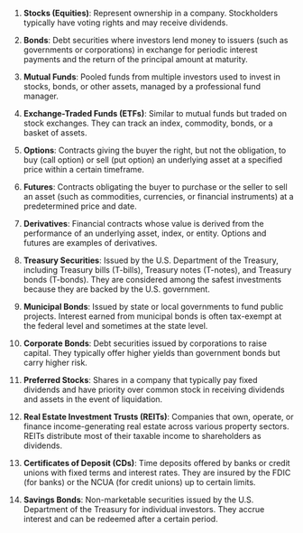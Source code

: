 1. **Stocks (Equities)**: Represent ownership in a company. Stockholders typically have voting rights and may receive dividends.


1. **Bonds**: Debt securities where investors lend money to issuers (such as governments or corporations) in exchange for periodic interest payments and the return of the principal amount at maturity.
    
3. **Mutual Funds**: Pooled funds from multiple investors used to invest in stocks, bonds, or other assets, managed by a professional fund manager.
    
4. **Exchange-Traded Funds (ETFs)**: Similar to mutual funds but traded on stock exchanges. They can track an index, commodity, bonds, or a basket of assets.
    
5. **Options**: Contracts giving the buyer the right, but not the obligation, to buy (call option) or sell (put option) an underlying asset at a specified price within a certain timeframe.
    
6. **Futures**: Contracts obligating the buyer to purchase or the seller to sell an asset (such as commodities, currencies, or financial instruments) at a predetermined price and date.
    
7. **Derivatives**: Financial contracts whose value is derived from the performance of an underlying asset, index, or entity. Options and futures are examples of derivatives.
    
8. **Treasury Securities**: Issued by the U.S. Department of the Treasury, including Treasury bills (T-bills), Treasury notes (T-notes), and Treasury bonds (T-bonds). They are considered among the safest investments because they are backed by the U.S. government.
    
9. **Municipal Bonds**: Issued by state or local governments to fund public projects. Interest earned from municipal bonds is often tax-exempt at the federal level and sometimes at the state level.
    
10. **Corporate Bonds**: Debt securities issued by corporations to raise capital. They typically offer higher yields than government bonds but carry higher risk.
    
11. **Preferred Stocks**: Shares in a company that typically pay fixed dividends and have priority over common stock in receiving dividends and assets in the event of liquidation.
    
12. **Real Estate Investment Trusts (REITs)**: Companies that own, operate, or finance income-generating real estate across various property sectors. REITs distribute most of their taxable income to shareholders as dividends.
    
13. **Certificates of Deposit (CDs)**: Time deposits offered by banks or credit unions with fixed terms and interest rates. They are insured by the FDIC (for banks) or the NCUA (for credit unions) up to certain limits.
    
14. **Savings Bonds**: Non-marketable securities issued by the U.S. Department of the Treasury for individual investors. They accrue interest and can be redeemed after a certain period.